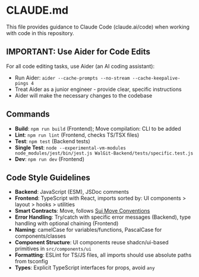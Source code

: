 # CLAUDE.md

This file provides guidance to Claude Code (claude.ai/code) when working with code in this repository.

## IMPORTANT: Use Aider for Code Edits

For all code editing tasks, use Aider (an AI coding assistant):
- Run Aider: `aider --cache-prompts --no-stream --cache-keepalive-pings 4`
- Treat Aider as a junior engineer - provide clear, specific instructions
- Aider will make the necessary changes to the codebase

## Commands

- **Build**: `npm run build` (Frontend); Move compilation: CLI to be added
- **Lint**: `npm run lint` (Frontend, checks TS/TSX files)
- **Test**: `npm test` (Backend tests)
- **Single Test**: `node --experimental-vm-modules node_modules/jest/bin/jest.js WalGit-Backend/tests/specific.test.js`
- **Dev**: `npm run dev` (Frontend)

## Code Style Guidelines

- **Backend**: JavaScript (ESM), JSDoc comments
- **Frontend**: TypeScript with React, imports sorted by: UI components > layout > hooks > utilities
- **Smart Contracts**: Move, follows [Sui Move Conventions](https://docs.sui.io/concepts/sui-move-concepts/conventions) 
- **Error Handling**: Try/catch with specific error messages (Backend), type handling with optional chaining (Frontend)
- **Naming**: camelCase for variables/functions, PascalCase for components/classes
- **Component Structure**: UI components reuse shadcn/ui-based primitives in `src/components/ui`
- **Formatting**: ESLint for TS/JS files, all imports should use absolute paths from tsconfig
- **Types**: Explicit TypeScript interfaces for props, avoid `any`